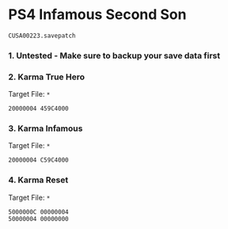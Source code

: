 # PS4 Infamous Second Son

`CUSA00223.savepatch`

### 1. Untested - Make sure to backup your save data first
### 2. Karma True Hero

Target File: `*`

```
20000004 459C4000
```

### 3. Karma Infamous

Target File: `*`

```
20000004 C59C4000
```

### 4. Karma Reset

Target File: `*`

```
5000000C 00000004
50000004 00000000
```

